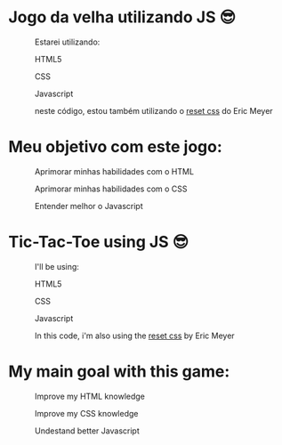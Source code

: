 <h1>Jogo da velha utilizando JS 😎</h1>
<ol>
    <ul>Estarei utilizando: </ul>
    <ul>HTML5</ul>
    <ul>CSS</ul>
    <ul>Javascript</ul>
    <ul>neste código, estou também utilizando o <a href="https://meyerweb.com/eric/tools/css/reset/" target="_blank">reset css</a> do Eric Meyer</ul>
</ol>
<h1>Meu objetivo com este jogo:</h1>
<ol>
    <ul>Aprimorar minhas habilidades com o HTML</ul>
    <ul>Aprimorar minhas habilidades com o CSS</ul>
    <ul>Entender melhor o Javascript</ul>
</ol>

<h1>Tic-Tac-Toe using JS 😎</h1>
<ol>
    <ul>I'll be using: </ul>
    <ul>HTML5</ul>
    <ul>CSS</ul>
    <ul>Javascript</ul>
    <ul>In this code, i'm also using the <a href="https://meyerweb.com/eric/tools/css/reset/" target="_blank">reset css</a> by Eric Meyer</ul>
</ol>
<h1>My main goal with this game:</h1>
<ol>
    <ul>Improve my HTML knowledge</ul>
    <ul>Improve my CSS knowledge</ul>
    <ul>Undestand better Javascript</ul>
</ol>
